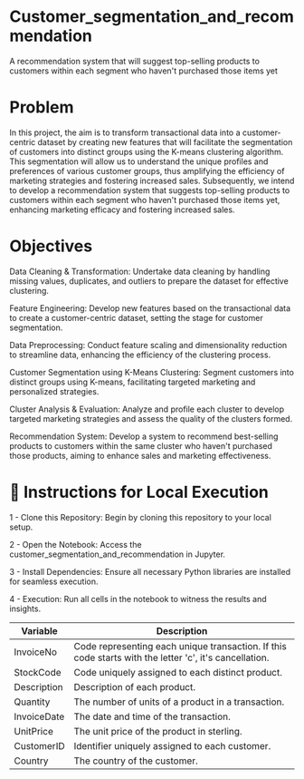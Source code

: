 # Customer_segmentation_and_recommendation
A recommendation system that will suggest top-selling products to customers within each segment who haven't purchased those items yet

# Problem
In this project, the aim is to transform transactional data into a customer-centric dataset by creating new features that will facilitate the segmentation of customers into distinct groups using the K-means clustering algorithm. This segmentation will allow us to understand the unique profiles and preferences of various customer groups, thus amplifying the efficiency of marketing strategies and fostering increased sales. Subsequently, we intend to develop a recommendation system that suggests top-selling products to customers within each segment who haven't purchased those items yet, enhancing marketing efficacy and fostering increased sales.

# Objectives

Data Cleaning & Transformation: Undertake data cleaning by handling missing values, duplicates, and outliers to prepare the dataset for effective clustering.

Feature Engineering: Develop new features based on the transactional data to create a customer-centric dataset, setting the stage for customer segmentation.

Data Preprocessing: Conduct feature scaling and dimensionality reduction to streamline data, enhancing the efficiency of the clustering process.

Customer Segmentation using K-Means Clustering: Segment customers into distinct groups using K-means, facilitating targeted marketing and personalized strategies.

Cluster Analysis & Evaluation: Analyze and profile each cluster to develop targeted marketing strategies and assess the quality of the clusters formed.

Recommendation System: Develop a system to recommend best-selling products to customers within the same cluster who haven't purchased those products, aiming to enhance sales and marketing effectiveness.



# 🚀 Instructions for Local Execution

1 - Clone this Repository: Begin by cloning this repository to your local setup.

2 - Open the Notebook: Access the customer_segmentation_and_recommendation in Jupyter.

3 - Install Dependencies: Ensure all necessary Python libraries are installed for seamless execution.

4 - Execution: Run all cells in the notebook to witness the results and insights.

| Variable     | Description                                                                 |
|--------------|-----------------------------------------------------------------------------|
| InvoiceNo    | Code representing each unique transaction. If this code starts with the letter 'c', it's cancellation. |
| StockCode    | Code uniquely assigned to each distinct product.                           |
| Description  | Description of each product.                                               |
| Quantity     | The number of units of a product in a transaction.                         |
| InvoiceDate  | The date and time of the transaction.                                      |
| UnitPrice    | The unit price of the product in sterling.                                 |
| CustomerID   | Identifier uniquely assigned to each customer.                             |
| Country      | The country of the customer.    


